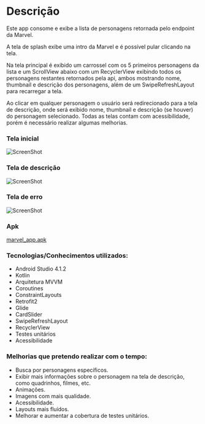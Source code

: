 # Descrição

Este app consome e exibe a lista de personagens retornada pelo endpoint da Marvel.

A tela de splash exibe uma intro da Marvel e é possível pular clicando na tela.

Na tela principal é exibido um carrossel com os 5 primeiros personagens da lista e um ScrollView abaixo com um RecyclerView exibindo todos os personagens restantes 
retornados pela api, ambos mostrando nome, thumbnail e descrição dos personagens, além de um SwipeRefreshLayout para recarregar a tela.

Ao clicar em qualquer personagem o usuário será redirecionado para a tela de descrição, onde será exibido nome, thumbnail e descrição (se houver) do personagem selecionado.
Todas as telas contam com acessibilidade, porém é necessário realizar algumas melhorias.

### Tela inicial

![ScreenShot](https://i.imgur.com/yIgRcSu.png) 

### Tela de descrição

![ScreenShot](https://i.imgur.com/lNnPG5U.png)

### Tela de erro

![ScreenShot](https://i.imgur.com/ye2i8Hu.png) 

### Apk

[marvel_app.apk](https://drive.google.com/file/d/1-DKmo1RHCzNfsvjZ0AgtOBUQoWeN6PRD/view?usp=sharing)

### Tecnologias/Conhecimentos utilizados:  
  - Android Studio 4.1.2
  - Kotlin
  - Arquitetura MVVM
  - Coroutines
  - ConstraintLayouts
  - Retrofit2
  - Glide
  - CardSlider
  - SwipeRefreshLayout
  - RecyclerView
  - Testes unitários
  - Acessibilidade

### Melhorias que pretendo realizar com o tempo:
  - Busca por personagens específicos.
  - Exibir mais informações sobre o personagem na tela de descrição, como quadrinhos, filmes, etc.
  - Animações.
  - Imagens com mais qualidade.
  - Acessibilidade.
  - Layouts mais fluídos.
  - Melhorar e aumentar a cobertura de testes unitários.
